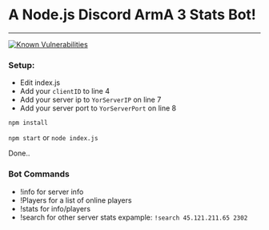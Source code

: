 # A Node.js Discord ArmA 3 Stats Bot!
-------------
[![Known Vulnerabilities](https://snyk.io/test/github/nrpatten/armabot/badge.svg)](https://snyk.io/test/github/nrpatten/armabot)

### Setup:

* Edit index.js
 * Add your `clientID` to line 4
 * Add your server ip to `YorServerIP` on line 7
 * Add your server port to `YorServerPort` on line 8

`npm install`

`npm start` or `node index.js`

Done..

### Bot Commands

* !info for server info
* !Players for a list of online players
* !stats for info/players
* !search for other server stats expample: `!search 45.121.211.65 2302`
